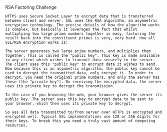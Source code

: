 RSA Factoring Challenge

    HTTPS uses Secure Socket Layer to encrypt data that is transferred between client and server. SSL uses the RSA algorithm, an asymmetric encryption technology. The precise details of how the algorithm works is complex, but basically it leverages the fact that whilst multiplying two large prime numbers together is easy, factoring the result back into the constituent primes is very, very hard. How all SSL/RSA encryption works is:

    The server generates two large prime numbers, and multiplies them together. This is called the "public key". This key is made available to any client which wishes to transmit data securely to the server. The client uses this "public key" to encrypt data it wishes to send. Now because this is an asymmetric algorithm, the public key cannot be used to decrypt the transmitted data, only encrypt it. In order to decrypt, you need the original prime numbers, and only the server has these (the "private key"). On receiving the encrypted data, the server uses its private key to decrypt the transmission.

    In the case of you browsing the web, your browser gives the server its public key. The server uses this key to encrypt data to be sent to your browser, which then uses its private key to decrypt.

    So yes all data transmitted to/from server over HTTPs is encrypted and encrypted well. Typical SSL implementations use 128 or 256 digits for their keys. To break this you need a truly vast amount of computing resources.

